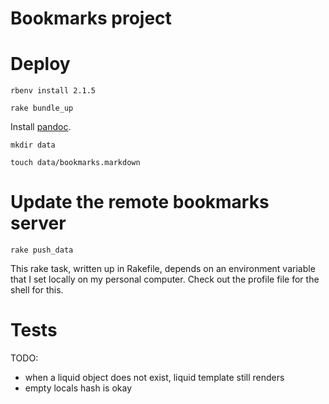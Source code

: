 # Bookmarks project

# Deploy

`rbenv install 2.1.5`

`rake bundle_up`

Install [pandoc](http://www.pandoc.org/installing.html).

`mkdir data`

`touch data/bookmarks.markdown`

# Update the remote bookmarks server

`rake push_data`

This rake task, written up in Rakefile, depends on an environment variable that I set locally on my personal computer. Check out the profile file for the shell for this.

# Tests

TODO:

* when a liquid object does not exist, liquid template still renders
* empty locals hash is okay


